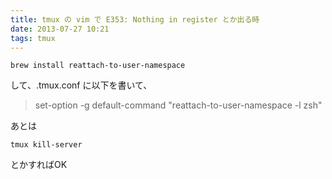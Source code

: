 ```yaml
---
title: tmux の vim で E353: Nothing in register とか出る時
date: 2013-07-27 10:21
tags: tmux
---
```


    brew install reattach-to-user-namespace

して、.tmux.conf に以下を書いて、

> set-option -g default-command "reattach-to-user-namespace -l zsh"

あとは

    tmux kill-server

とかすればOK
